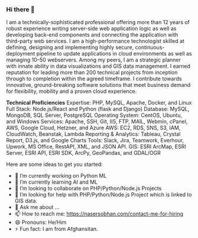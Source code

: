 ### Hi there 👋

I am a technically-sophisticated professional offering more than 12 years of robust experience writing server-side web application logic as well as developing back-end components and connecting the application with third-party web services. I am a high-performance technologist skilled at defining, designing and implementing highly secure, continuous-deployment pipeline to update applications in cloud environments as well as managing 10–50 webservers. Among my peers, I am a strategic planner with innate ability in data visualizations and GIS data management. I earned reputation for leading more than 200 technical projects from inception through to completion within the agreed timeframe. I contribute towards innovative, ground-breaking software solutions that meet business demand for flexibility, mobility and a proven cloud experience.

**Technical Proficiencies**
Expertise: PHP, MySQL, Apache, Docker, and Linux
Full Stack: Node.js/React and Python (flask and Django)
Database: MySQL, MongoDB, SQL Server, PostgreSQL
Operating System: CentOS, Ubuntu, and Windows
Services: Apache, SSH, Git, IIS, FTP, MAIL, Webmin, cPanel, AWS, Google Cloud, Hetzner, and Azure
AWS: EC2, RDS, SNS, S3, IAM, CloudWatch, Beanstak, Lambda 
Reporting & Analytics: Tableau, Crystal Report, D3.js, and Google Charts
Tools: Slack, Jira, Teamwork, Everhour, Upwork, MS Office, RestAPI, XML, and JSON API.
GIS: ESRI ArcMap, ESRI Server, ESRI API, ESRI SDK, ArcPy, GeoPandas, and GDAL/OGR

Here are some ideas to get you started:

- 🔭 I’m currently working on Python ML
- 🌱 I’m currently learning AI and ML
- 👯 I’m looking to collaborate on PHP/Python/Node.js Projects
- 🤔 I’m looking for help with PHP/Python/Node.js Project which is linked to GIS data.
- 💬 Ask me about ...
- 📫 How to reach me: https://nasersobhan.com/contact-me-for-hiring
- 😄 Pronouns: He/Him
- ⚡ Fun fact: I am from Afghansitan.

